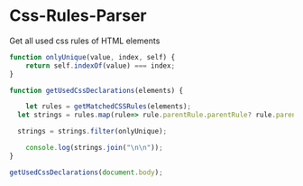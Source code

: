 # Css-Rules-Parser
Get all used css rules of HTML elements

```javascript
function onlyUnique(value, index, self) {
    return self.indexOf(value) === index;
}

function getUsedCssDeclarations(elements) {

	let rules = getMatchedCSSRules(elements);
  let strings = rules.map(rule=> rule.parentRule.parentRule? rule.parentRule.parentRule.cssText: rule.parentRule.cssText);

  strings = strings.filter(onlyUnique);

	console.log(strings.join("\n\n"));
}

getUsedCssDeclarations(document.body);
```
